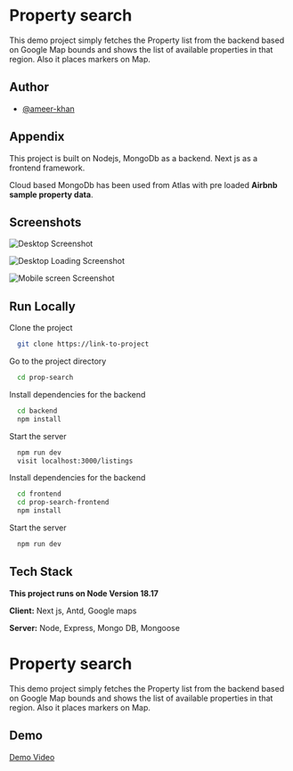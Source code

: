 
# Property search 

This demo project simply fetches the Property list from the backend based on Google Map bounds and shows the list of available properties in that region. Also it places markers on Map.



## Author

- [@ameer-khan](https://github.com/ameer-khan)


## Appendix

This project is built on Nodejs, MongoDb as a backend. Next js as a frontend framework. 

Cloud based MongoDb has been used from Atlas with pre loaded **Airbnb sample property data**.




## Screenshots


![Desktop Screenshot](https://www.awesomescreenshot.com/image/47187796?key=4a9f1d342eef527bcfbf40a7dead4ad1)

![Desktop Loading Screenshot](https://www.awesomescreenshot.com/image/47187795?key=c2b8f92bf07339b833b5a993f5ccdadf)

![Mobile screen Screenshot](https://www.awesomescreenshot.com/image/47187797?key=a4183b508bf4e96d4a58acc1018d1d5c)

## Run Locally

Clone the project

```bash
  git clone https://link-to-project
```

Go to the project directory

```bash
  cd prop-search
```

Install dependencies for the backend

```bash
  cd backend  
  npm install
```

Start the server

```bash
  npm run dev
  visit localhost:3000/listings
```


Install dependencies for the backend

```bash
  cd frontend
  cd prop-search-frontend  
  npm install
```

Start the server

```bash
  npm run dev
```

## Tech Stack

**This project runs on Node Version 18.17**

**Client:** Next js, Antd, Google maps

**Server:** Node, Express, Mongo DB, Mongoose


# Property search 

This demo project simply fetches the Property list from the backend based on Google Map bounds and shows the list of available properties in that region. Also it places markers on Map.



## Demo

[Demo Video](https://www.awesomescreenshot.com/video/26342111?key=4c8c8327c2ff2f786891fcf7000f44b0)
